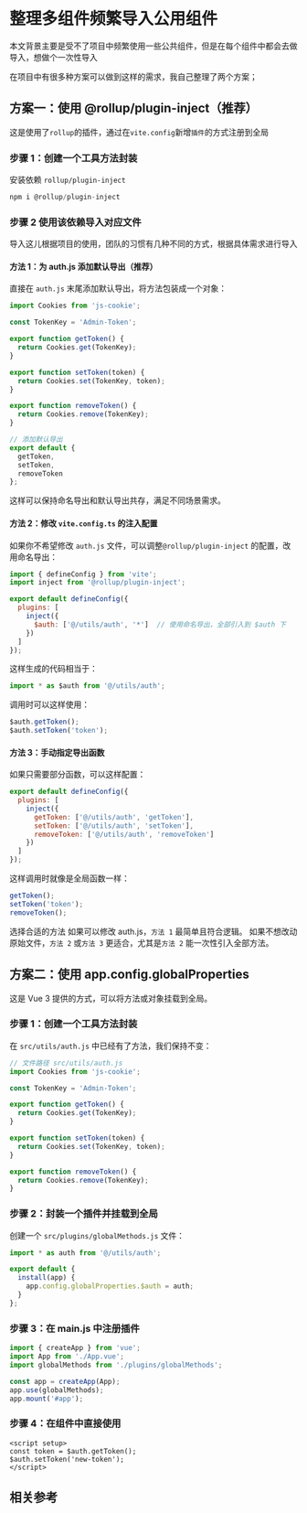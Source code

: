 # 整理多组件频繁导入公用组件

本文背景主要是受不了项目中频繁使用一些公共组件，但是在每个组件中都会去做导入，想做个一次性导入

在项目中有很多种方案可以做到这样的需求，我自己整理了两个方案；

## 方案一：使用 @rollup/plugin-inject（推荐）

这是使用了`rollup`的插件，通过在`vite.config`新增`插件`的方式注册到全局

### 步骤 1：创建一个工具方法封装

安装依赖 `rollup/plugin-inject`

```js
npm i @rollup/plugin-inject
```

### 步骤 2 使用该依赖导入对应文件

导入这儿根据项目的使用，团队的习惯有几种不同的方式，根据具体需求进行导入

#### 方法 1：为 auth.js 添加默认导出（推荐）

直接在 `auth.js` 末尾添加默认导出，将方法包装成一个对象：

```js
import Cookies from 'js-cookie';

const TokenKey = 'Admin-Token';

export function getToken() {
  return Cookies.get(TokenKey);
}

export function setToken(token) {
  return Cookies.set(TokenKey, token);
}

export function removeToken() {
  return Cookies.remove(TokenKey);
}

// 添加默认导出
export default {
  getToken,
  setToken,
  removeToken
};
```

这样可以保持命名导出和默认导出共存，满足不同场景需求。

#### 方法 2：修改 `vite.config.ts` 的注入配置

如果你不希望修改 `auth.js` 文件，可以调整`@rollup/plugin-inject` 的配置，改用命名导出：

```js
import { defineConfig } from 'vite';
import inject from '@rollup/plugin-inject';

export default defineConfig({
  plugins: [
    inject({
      $auth: ['@/utils/auth', '*']  // 使用命名导出，全部引入到 $auth 下
    })
  ]
});
```

这样生成的代码相当于：

```js
import * as $auth from '@/utils/auth';
```

调用时可以这样使用：

```js
$auth.getToken();
$auth.setToken('token');
```

#### 方法 3：手动指定导出函数

如果只需要部分函数，可以这样配置：

```js
export default defineConfig({
  plugins: [
    inject({
      getToken: ['@/utils/auth', 'getToken'],
      setToken: ['@/utils/auth', 'setToken'],
      removeToken: ['@/utils/auth', 'removeToken']
    })
  ]
});
```

这样调用时就像是全局函数一样：

```js
getToken();
setToken('token');
removeToken();
```

选择合适的方法
如果可以修改 auth.js，`方法 1` 最简单且符合逻辑。
如果不想改动原始文件，`方法 2` 或`方法 3` 更适合，尤其是`方法 2` 能一次性引入全部方法。

## 方案二：使用 app.config.globalProperties

这是 Vue 3 提供的方式，可以将方法或对象挂载到全局。

### 步骤 1：创建一个工具方法封装

在 `src/utils/auth.js` 中已经有了方法，我们保持不变：

```js
// 文件路径 src/utils/auth.js
import Cookies from 'js-cookie';

const TokenKey = 'Admin-Token';

export function getToken() {
  return Cookies.get(TokenKey);
}

export function setToken(token) {
  return Cookies.set(TokenKey, token);
}

export function removeToken() {
  return Cookies.remove(TokenKey);
}
```

### 步骤 2：封装一个插件并挂载到全局

创建一个 `src/plugins/globalMethods.js` 文件：

```js
import * as auth from '@/utils/auth';

export default {
  install(app) {
    app.config.globalProperties.$auth = auth;
  }
};
```

### 步骤 3：在 main.js 中注册插件

```js
import { createApp } from 'vue';
import App from './App.vue';
import globalMethods from './plugins/globalMethods';

const app = createApp(App);
app.use(globalMethods);
app.mount('#app');
```

### 步骤 4：在组件中直接使用

``` vue
<script setup>
const token = $auth.getToken();
$auth.setToken('new-token');
</script>
```

## 相关参考

<CustomLink title='《ChatGpt》'  desc='即时答案。更高生产力。无尽灵感。'   href='https://chatgpt.com/c/67413949-5c1c-800a-9f85-b9b4fb73b699'/>